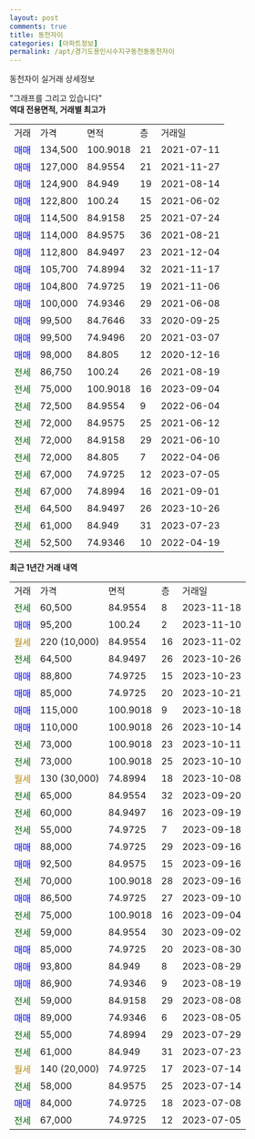 ```yaml
---
layout: post
comments: true
title: 동천자이
categories: [아파트정보]
permalink: /apt/경기도용인시수지구동천동동천자이
---
```


동천자이 실거래 상세정보

<script type="text/javascript">
  google.charts.load('current', {'packages':['line', 'corechart']});
  google.charts.setOnLoadCallback(drawChart);

  function drawChart() {
    var data = new google.visualization.DataTable();
    data.addColumn('date', '거래일');
    data.addColumn('number', "매매");
    data.addColumn('number', "전세");
    data.addColumn('number', "전매");

    data.addRows([[new Date(Date.parse("2023-11-18")), null, 60500, null], [new Date(Date.parse("2023-11-10")), 95200, null, null], [new Date(Date.parse("2023-11-02")), null, null, null], [new Date(Date.parse("2023-10-26")), null, 64500, null], [new Date(Date.parse("2023-10-23")), 88800, null, null], [new Date(Date.parse("2023-10-21")), 85000, null, null], [new Date(Date.parse("2023-10-18")), 115000, null, null], [new Date(Date.parse("2023-10-14")), 110000, null, null], [new Date(Date.parse("2023-10-11")), null, 73000, null], [new Date(Date.parse("2023-10-10")), null, 73000, null], [new Date(Date.parse("2023-10-08")), null, null, null], [new Date(Date.parse("2023-09-20")), null, 65000, null], [new Date(Date.parse("2023-09-19")), null, 60000, null], [new Date(Date.parse("2023-09-18")), null, 55000, null], [new Date(Date.parse("2023-09-16")), 88000, null, null], [new Date(Date.parse("2023-09-16")), 92500, null, null], [new Date(Date.parse("2023-09-16")), null, 70000, null], [new Date(Date.parse("2023-09-10")), 86500, null, null], [new Date(Date.parse("2023-09-04")), null, 75000, null], [new Date(Date.parse("2023-09-02")), null, 59000, null], [new Date(Date.parse("2023-08-30")), 85000, null, null], [new Date(Date.parse("2023-08-29")), 93800, null, null], [new Date(Date.parse("2023-08-19")), 86900, null, null], [new Date(Date.parse("2023-08-08")), null, 59000, null], [new Date(Date.parse("2023-08-05")), 89000, null, null], [new Date(Date.parse("2023-07-29")), null, 55000, null], [new Date(Date.parse("2023-07-23")), null, 61000, null], [new Date(Date.parse("2023-07-14")), null, null, null], [new Date(Date.parse("2023-07-14")), null, 58000, null], [new Date(Date.parse("2023-07-08")), 84000, null, null], [new Date(Date.parse("2023-07-05")), null, 67000, null]]);

    var options = {
      hAxis: {
        format: 'yyyy/MM/dd'
      },    
      lineWidth: 0,
      pointsVisible: true,    
      title: '최근 1년간 유형별 실거래가 분포',
      legend: { position: 'bottom' }
    };

    var formatter = new google.visualization.NumberFormat({pattern:'###,###'} );
    formatter.format(data, 1);
    formatter.format(data, 2);
    
    setTimeout(function() {
        var chart = new google.visualization.LineChart(document.getElementById('columnchart_material'));
        chart.draw(data, (options));
        document.getElementById('loading').style.display = 'none';
    }, 200);
  }
</script>


<div id="loading" style="z-index:20; display: block; margin-left: 0px">"그래프를 그리고 있습니다"</div>
<div id="columnchart_material" style="width: 95%; margin-left: 0px; display: block"></div>
<!-- contents start -->
<b>역대 전용면적, 거래별 최고가</b>
<table class="sortable">
    <tr>
      <td>거래</td>
      <td>가격</td>
      <td>면적</td>
      <td>층</td>
      <td>거래일</td>
    </tr>
        <tr>
          <td><a style="color: blue">매매</a></td>
          <td>134,500</td>
          <td>100.9018</td>
          <td>21</td>
          <td>2021-07-11</td>
        </tr>            <tr>
          <td><a style="color: blue">매매</a></td>
          <td>127,000</td>
          <td>84.9554</td>
          <td>21</td>
          <td>2021-11-27</td>
        </tr>            <tr>
          <td><a style="color: blue">매매</a></td>
          <td>124,900</td>
          <td>84.949</td>
          <td>19</td>
          <td>2021-08-14</td>
        </tr>            <tr>
          <td><a style="color: blue">매매</a></td>
          <td>122,800</td>
          <td>100.24</td>
          <td>15</td>
          <td>2021-06-02</td>
        </tr>            <tr>
          <td><a style="color: blue">매매</a></td>
          <td>114,500</td>
          <td>84.9158</td>
          <td>25</td>
          <td>2021-07-24</td>
        </tr>            <tr>
          <td><a style="color: blue">매매</a></td>
          <td>114,000</td>
          <td>84.9575</td>
          <td>36</td>
          <td>2021-08-21</td>
        </tr>            <tr>
          <td><a style="color: blue">매매</a></td>
          <td>112,800</td>
          <td>84.9497</td>
          <td>23</td>
          <td>2021-12-04</td>
        </tr>            <tr>
          <td><a style="color: blue">매매</a></td>
          <td>105,700</td>
          <td>74.8994</td>
          <td>32</td>
          <td>2021-11-17</td>
        </tr>            <tr>
          <td><a style="color: blue">매매</a></td>
          <td>104,800</td>
          <td>74.9725</td>
          <td>19</td>
          <td>2021-11-06</td>
        </tr>            <tr>
          <td><a style="color: blue">매매</a></td>
          <td>100,000</td>
          <td>74.9346</td>
          <td>29</td>
          <td>2021-06-08</td>
        </tr>            <tr>
          <td><a style="color: blue">매매</a></td>
          <td>99,500</td>
          <td>84.7646</td>
          <td>33</td>
          <td>2020-09-25</td>
        </tr>            <tr>
          <td><a style="color: blue">매매</a></td>
          <td>99,500</td>
          <td>74.9496</td>
          <td>20</td>
          <td>2021-03-07</td>
        </tr>            <tr>
          <td><a style="color: blue">매매</a></td>
          <td>98,000</td>
          <td>84.805</td>
          <td>12</td>
          <td>2020-12-16</td>
        </tr>        
        <tr>
              <td><a style="color: darkgreen">전세</a></td>
              <td>86,750</td>
              <td>100.24</td>
              <td>26</td>
              <td>2021-08-19</td>
            </tr>            <tr>
              <td><a style="color: darkgreen">전세</a></td>
              <td>75,000</td>
              <td>100.9018</td>
              <td>16</td>
              <td>2023-09-04</td>
            </tr>            <tr>
              <td><a style="color: darkgreen">전세</a></td>
              <td>72,500</td>
              <td>84.9554</td>
              <td>9</td>
              <td>2022-06-04</td>
            </tr>            <tr>
              <td><a style="color: darkgreen">전세</a></td>
              <td>72,000</td>
              <td>84.9575</td>
              <td>25</td>
              <td>2021-06-12</td>
            </tr>            <tr>
              <td><a style="color: darkgreen">전세</a></td>
              <td>72,000</td>
              <td>84.9158</td>
              <td>29</td>
              <td>2021-06-10</td>
            </tr>            <tr>
              <td><a style="color: darkgreen">전세</a></td>
              <td>72,000</td>
              <td>84.805</td>
              <td>7</td>
              <td>2022-04-06</td>
            </tr>            <tr>
              <td><a style="color: darkgreen">전세</a></td>
              <td>67,000</td>
              <td>74.9725</td>
              <td>12</td>
              <td>2023-07-05</td>
            </tr>            <tr>
              <td><a style="color: darkgreen">전세</a></td>
              <td>67,000</td>
              <td>74.8994</td>
              <td>16</td>
              <td>2021-09-01</td>
            </tr>            <tr>
              <td><a style="color: darkgreen">전세</a></td>
              <td>64,500</td>
              <td>84.9497</td>
              <td>26</td>
              <td>2023-10-26</td>
            </tr>            <tr>
              <td><a style="color: darkgreen">전세</a></td>
              <td>61,000</td>
              <td>84.949</td>
              <td>31</td>
              <td>2023-07-23</td>
            </tr>            <tr>
              <td><a style="color: darkgreen">전세</a></td>
              <td>52,500</td>
              <td>74.9346</td>
              <td>10</td>
              <td>2022-04-19</td>
            </tr>        
    
</table>

<b>최근 1년간 거래 내역</b>

<table class="sortable">
    <tr>
      <td>거래</td>
      <td>가격</td>
      <td>면적</td>
      <td>층</td>
      <td>거래일</td>
    </tr>
    <tr>
      <td><a style="color: darkgreen">전세</a></td>
      <td>60,500</td>
      <td>84.9554</td>
      <td>8</td>
      <td>2023-11-18</td>
    </tr>          <tr>
      <td><a style="color: blue">매매</a></td>
      <td>95,200</td>
      <td>100.24</td>
      <td>2</td>
      <td>2023-11-10</td>
    </tr>          <tr>
      <td><a style="color: darkgoldenrod">월세</a></td>
      <td>220 (10,000)</td>
      <td>84.9554</td>
      <td>16</td>
      <td>2023-11-02</td>
    </tr>          <tr>
      <td><a style="color: darkgreen">전세</a></td>
      <td>64,500</td>
      <td>84.9497</td>
      <td>26</td>
      <td>2023-10-26</td>
    </tr>          <tr>
      <td><a style="color: blue">매매</a></td>
      <td>88,800</td>
      <td>74.9725</td>
      <td>15</td>
      <td>2023-10-23</td>
    </tr>          <tr>
      <td><a style="color: blue">매매</a></td>
      <td>85,000</td>
      <td>74.9725</td>
      <td>20</td>
      <td>2023-10-21</td>
    </tr>          <tr>
      <td><a style="color: blue">매매</a></td>
      <td>115,000</td>
      <td>100.9018</td>
      <td>9</td>
      <td>2023-10-18</td>
    </tr>          <tr>
      <td><a style="color: blue">매매</a></td>
      <td>110,000</td>
      <td>100.9018</td>
      <td>26</td>
      <td>2023-10-14</td>
    </tr>          <tr>
      <td><a style="color: darkgreen">전세</a></td>
      <td>73,000</td>
      <td>100.9018</td>
      <td>23</td>
      <td>2023-10-11</td>
    </tr>          <tr>
      <td><a style="color: darkgreen">전세</a></td>
      <td>73,000</td>
      <td>100.9018</td>
      <td>25</td>
      <td>2023-10-10</td>
    </tr>          <tr>
      <td><a style="color: darkgoldenrod">월세</a></td>
      <td>130 (30,000)</td>
      <td>74.8994</td>
      <td>18</td>
      <td>2023-10-08</td>
    </tr>          <tr>
      <td><a style="color: darkgreen">전세</a></td>
      <td>65,000</td>
      <td>84.9554</td>
      <td>32</td>
      <td>2023-09-20</td>
    </tr>          <tr>
      <td><a style="color: darkgreen">전세</a></td>
      <td>60,000</td>
      <td>84.9497</td>
      <td>16</td>
      <td>2023-09-19</td>
    </tr>          <tr>
      <td><a style="color: darkgreen">전세</a></td>
      <td>55,000</td>
      <td>74.9725</td>
      <td>7</td>
      <td>2023-09-18</td>
    </tr>          <tr>
      <td><a style="color: blue">매매</a></td>
      <td>88,000</td>
      <td>74.9725</td>
      <td>29</td>
      <td>2023-09-16</td>
    </tr>          <tr>
      <td><a style="color: blue">매매</a></td>
      <td>92,500</td>
      <td>84.9575</td>
      <td>15</td>
      <td>2023-09-16</td>
    </tr>          <tr>
      <td><a style="color: darkgreen">전세</a></td>
      <td>70,000</td>
      <td>100.9018</td>
      <td>28</td>
      <td>2023-09-16</td>
    </tr>          <tr>
      <td><a style="color: blue">매매</a></td>
      <td>86,500</td>
      <td>74.9725</td>
      <td>27</td>
      <td>2023-09-10</td>
    </tr>          <tr>
      <td><a style="color: darkgreen">전세</a></td>
      <td>75,000</td>
      <td>100.9018</td>
      <td>16</td>
      <td>2023-09-04</td>
    </tr>          <tr>
      <td><a style="color: darkgreen">전세</a></td>
      <td>59,000</td>
      <td>84.9554</td>
      <td>30</td>
      <td>2023-09-02</td>
    </tr>          <tr>
      <td><a style="color: blue">매매</a></td>
      <td>85,000</td>
      <td>74.9725</td>
      <td>20</td>
      <td>2023-08-30</td>
    </tr>          <tr>
      <td><a style="color: blue">매매</a></td>
      <td>93,800</td>
      <td>84.949</td>
      <td>8</td>
      <td>2023-08-29</td>
    </tr>          <tr>
      <td><a style="color: blue">매매</a></td>
      <td>86,900</td>
      <td>74.9346</td>
      <td>9</td>
      <td>2023-08-19</td>
    </tr>          <tr>
      <td><a style="color: darkgreen">전세</a></td>
      <td>59,000</td>
      <td>84.9158</td>
      <td>29</td>
      <td>2023-08-08</td>
    </tr>          <tr>
      <td><a style="color: blue">매매</a></td>
      <td>89,000</td>
      <td>74.9346</td>
      <td>6</td>
      <td>2023-08-05</td>
    </tr>          <tr>
      <td><a style="color: darkgreen">전세</a></td>
      <td>55,000</td>
      <td>74.8994</td>
      <td>29</td>
      <td>2023-07-29</td>
    </tr>          <tr>
      <td><a style="color: darkgreen">전세</a></td>
      <td>61,000</td>
      <td>84.949</td>
      <td>31</td>
      <td>2023-07-23</td>
    </tr>          <tr>
      <td><a style="color: darkgoldenrod">월세</a></td>
      <td>140 (20,000)</td>
      <td>74.9725</td>
      <td>17</td>
      <td>2023-07-14</td>
    </tr>          <tr>
      <td><a style="color: darkgreen">전세</a></td>
      <td>58,000</td>
      <td>84.9575</td>
      <td>25</td>
      <td>2023-07-14</td>
    </tr>          <tr>
      <td><a style="color: blue">매매</a></td>
      <td>84,000</td>
      <td>74.9725</td>
      <td>18</td>
      <td>2023-07-08</td>
    </tr>          <tr>
      <td><a style="color: darkgreen">전세</a></td>
      <td>67,000</td>
      <td>74.9725</td>
      <td>12</td>
      <td>2023-07-05</td>
    </tr>      </table>
<!-- contents end -->    

